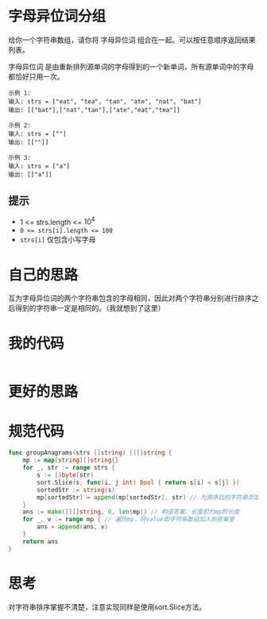 # 字母异位词分组

给你一个字符串数组，请你将 字母异位词 组合在一起。可以按任意顺序返回结果列表。

字母异位词 是由重新排列源单词的字母得到的一个新单词，所有源单词中的字母都恰好只用一次。

```
示例 1:
输入: strs = ["eat", "tea", "tan", "ate", "nat", "bat"]
输出: [["bat"],["nat","tan"],["ate","eat","tea"]]

示例 2:
输入: strs = [""]
输出: [[""]]

示例 3:
输入: strs = ["a"]
输出: [["a"]]
```

## 提示

- 1 <= strs.length <= $10^4$
- `0 <= strs[i].length <= 100`
- `strs[i]` 仅包含小写字母

# 自己的思路

互为字母异位词的两个字符串包含的字母相同，因此对两个字符串分别进行排序之后得到的字符串一定是相同的。（我就想到了这里）

# 我的代码

```go

```

# 更好的思路



# 规范代码

```go
func groupAnagrams(strs []string) [][]string {
    mp := map[string][]string{}
    for _, str := range strs {
        s := []byte(str)
        sort.Slice(s, func(i, j int) bool { return s[i] < s[j] })       // 进行排序
        sortedStr := string(s)
        mp[sortedStr] = append(mp[sortedStr], str) // 为排序后的字符串添加str
    }
    ans := make([][]string, 0, len(mp)) // 构造答案，长度即为mp的长度
    for _, v := range mp { // 遍历mp，将value即字符串数组加入到答案里
        ans = append(ans, v)
    }
    return ans
}
```

# 思考

对字符串排序掌握不清楚，注意实现同样是使用sort.Slice方法。

